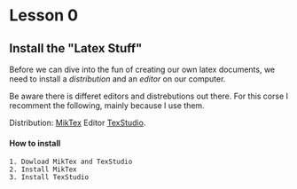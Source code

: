 # Lesson 0

## Install the "Latex Stuff"
Before we can dive into the fun of creating our own latex documents, we need to install a *distribution* and an *editor* on our computer.

Be aware there is differet editors and distrebutions out there.
For this corse I recomment the following, mainly because I use them.



Distribution:
[MikTex](https://miktex.org/download)
Editor
[TexStudio](https://www.texstudio.org/).

#### How to install
```
1. Dowload MikTex and TexStudio
2. Install MikTex
3. Install TexStudio
